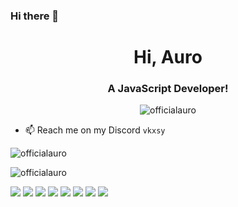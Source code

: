 ### Hi there 👋

<h1 align="center">Hi, Auro</h1>
<h3 align="center">A JavaScript Developer!</h3>

<p align="center"> <img src="https://komarev.com/ghpvc/?username=officialauro" alt="officialauro" /> </p>

- 📫 Reach me on my Discord `vkxsy`


<p><img align="center" src="https://github-readme-stats.vercel.app/api/top-langs/?username=officialauro&layout=compact&theme=dark" alt="officialauro" <a/></p>
<p><img align="center" src="https://github-readme-stats.vercel.app/api?username=officialauro&show_icons=true&theme=dark" alt="officialauro" /></p>

<img src="https://img.shields.io/badge/HTML5-E34F26?style=for-the-badge&logo=html5&logoColor=white"/> <img src="https://img.shields.io/badge/CSS3-1572B6?style=for-the-badge&logo=css3&logoColor=white" /> <img src="https://img.shields.io/badge/PHP-777BB4?style=for-the-badge&logo=php&logoColor=white" /> <img src="https://img.shields.io/badge/TypeScript-007ACC?style=for-the-badge&logo=typescript&logoColor=white" /> <img src="https://img.shields.io/badge/Lua-2C2D72?style=for-the-badge&logo=lua&logoColor=white" /> <img src="https://img.shields.io/badge/C%23-239120?style=for-the-badge&logo=c-sharp&logoColor=white" /> <img src="https://img.shields.io/badge/React-20232A?style=for-the-badge&logo=react&logoColor=61DAFB" />  <img src="https://img.shields.io/badge/next.js-000000?style=for-the-badge&logo=next.js&logoColor=white" />
